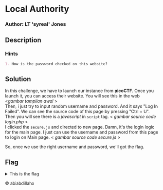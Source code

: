 # Local Authority

### Author: LT 'syreal' Jones

## Description

### Hints
```md
1. How is the password checked on this website?
```

## Solution
In this challenge, we have to launch our instance from **picoCTF**. Once you launch it, you can access their website. You will see this in the web
<_gambar tampilan awal_ >
</br>
Then, i just try to input random username and password. And it says "Log In Failed". We can see the source code of this page by pressing "Ctrl + U". Then you will see there is a _javascript_ in `script` tag.
< _gambar source code login.php_ >
</br>
I clicked the `secure.js` and directed to new page. Damn, it's the login logic for the main page. I just can use the username and password from this page to login on Main page.
< _gambar source code secure.js_ >
</br>

So, once we use the right username and password, we'll got the flag.

## Flag
<details>
  <summary>This is the flag</summary>

  ```
  picoCTF{j5_15_7r4n5p4r3n7_b0c2c9cb}
  ```
</details>


<p>&copy; abiabdillahx</p>